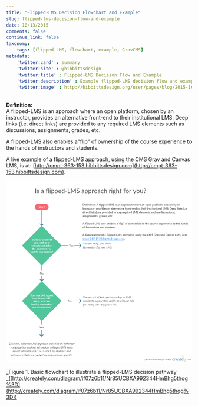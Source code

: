 ```yaml
---
title: "Flipped-LMS Decision Flowchart and Example"
slug: flipped-lms-decision-flow-and-example
date: 10/13/2015
comments: false
continue_link: false
taxonomy:
    tags: [flipped-LMS, flowchart, example, GravCMS]
metadata:
    'twitter:card' : summary
    'twitter:site' : @hibbittsdesign
    'twitter:title' : Flipped-LMS Decision Flow and Example
    'twitter:description' : Example flipped-LMS decision flow and example.
    'twitter:image' : http://hibbittsdesign.org/user/pages/blog/2015-10-13-flipped-lms-decision-flowchart/Flipped-LMS.png
---
```


**Definition:**  
A flipped-LMS is an approach where an open platform, chosen by an instructor, provides an alternative front-end to their institutional LMS. Deep links (i.e. direct links) are provided to any required LMS elements such as discussions, assignments, grades, etc.

A flipped-LMS also enables a"flip" of ownership of the course experience to the hands of instructors and students.

A live example of a flipped-LMS approach, using the CMS Grav and Canvas LMS, is at:
[http://cmpt-363-153.hibbittsdesign.com](http://cmpt-363-153.hibbittsdesign.com).

![Flipped-LMS Approach Decision Flowchart](../2015-10-13-flipped-lms-decision-flowchart/Flipped-LMS.png)

_Figure 1. Basic flowchart to illustrate a flipped-LMS decision pathway _([http://creately.com/diagram/if07z6b11/Nr85UCBXA992344HmBhg5thqg%3D](http://creately.com/diagram/if07z6b11/Nr85UCBXA992344HmBhg5thqg%3D))
